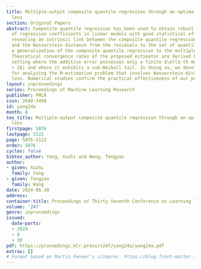 ```yaml
---
title: Multiple-output composite quantile regression through an optimal transport
  lens
section: Original Papers
abstract: Composite quantile regression has been used to obtain robust estimators
  of regression coefficients in linear models with good statistical efficiency. By
  revealing an intrinsic link between the composite quantile regression loss function
  and the Wasserstein distance from the residuals to the set of quantiles, we establish
  a generalization of the composite quantile regression to the multiple-output settings.
  Theoretical convergence rates of the proposed estimator are derived both under the
  setting where the additive error possesses only a finite $\ell$-th moment (for $\ell
  > 2$) and where it exhibits a sub-Weibull tail. In doing so, we develop novel techniques
  for analyzing the M-estimation problem that involves Wasserstein-distance in the
  loss. Numerical studies confirm the practical effectiveness of our proposed procedure.
layout: inproceedings
series: Proceedings of Machine Learning Research
publisher: PMLR
issn: 2640-3498
id: yang24a
month: 0
tex_title: Multiple-output composite quantile regression through an optimal transport
  lens
firstpage: 5076
lastpage: 5122
page: 5076-5122
order: 5076
cycles: false
bibtex_author: Yang, Xuzhi and Wang, Tengyao
author:
- given: Xuzhi
  family: Yang
- given: Tengyao
  family: Wang
date: 2024-06-30
address:
container-title: Proceedings of Thirty Seventh Conference on Learning Theory
volume: '247'
genre: inproceedings
issued:
  date-parts:
  - 2024
  - 6
  - 30
pdf: https://proceedings.mlr.press/v247/yang24a/yang24a.pdf
extras: []
# Format based on Martin Fenner's citeproc: https://blog.front-matter.io/posts/citeproc-yaml-for-bibliographies/
---
```

